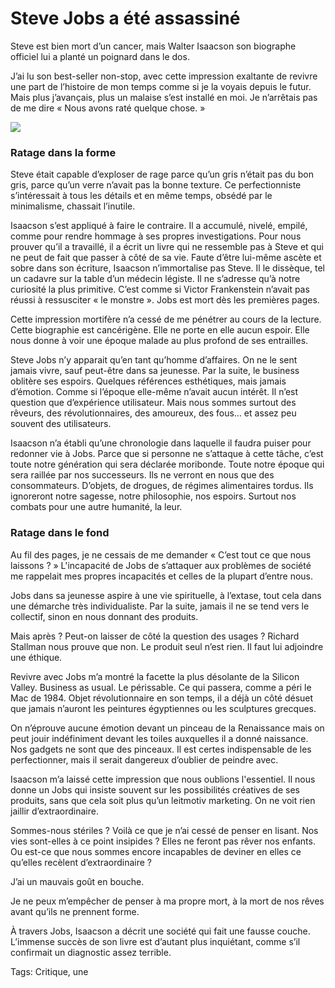 # Steve Jobs a été assassiné

Steve est bien mort d’un cancer, mais Walter Isaacson son biographe officiel lui a planté un poignard dans le dos.

J’ai lu son best-seller non-stop, avec cette impression exaltante de revivre une part de l’histoire de mon temps comme si je la voyais depuis le futur. Mais plus j’avançais, plus un malaise s’est installé en moi. Je n’arrêtais pas de me dire « Nous avons raté quelque chose. »

![](http://blog.tcrouzet.comhttps://tcrouzet.com/images_tc/2012/05/steve-jobs-biographie1-450x306.jpg)

### Ratage dans la forme

Steve était capable d’exploser de rage parce qu’un gris n’était pas du bon gris, parce qu’un verre n’avait pas la bonne texture. Ce perfectionniste s’intéressait à tous les détails et en même temps, obsédé par le minimalisme, chassait l’inutile.

Isaacson s’est appliqué à faire le contraire. Il a accumulé, nivelé, empilé, comme pour rendre hommage à ses propres investigations. Pour nous prouver qu’il a travaillé, il a écrit un livre qui ne ressemble pas à Steve et qui ne peut de fait que passer à côté de sa vie. Faute d’être lui-même ascète et sobre dans son écriture, Isaacson n’immortalise pas Steve. Il le dissèque, tel un cadavre sur la table d’un médecin légiste. Il ne s’adresse qu’à notre curiosité la plus primitive. C’est comme si Victor Frankenstein n’avait pas réussi à ressusciter « le monstre ». Jobs est mort dès les premières pages.

Cette impression mortifère n’a cessé de me pénétrer au cours de la lecture. Cette biographie est cancérigène. Elle ne porte en elle aucun espoir. Elle nous donne à voir une époque malade au plus profond de ses entrailles.

Steve Jobs n’y apparait qu’en tant qu’homme d’affaires. On ne le sent jamais vivre, sauf peut-être dans sa jeunesse. Par la suite, le business oblitère ses espoirs. Quelques références esthétiques, mais jamais d’émotion. Comme si l’époque elle-même n’avait aucun intérêt. Il n’est question que d’expérience utilisateur. Mais nous sommes surtout des rêveurs, des révolutionnaires, des amoureux, des fous… et assez peu souvent des utilisateurs.

Isaacson n’a établi qu’une chronologie dans laquelle il faudra puiser pour redonner vie à Jobs. Parce que si personne ne s’attaque à cette tâche, c’est toute notre génération qui sera déclarée moribonde. Toute notre époque qui sera raillée par nos successeurs. Ils ne verront en nous que des consommateurs. D’objets, de drogues, de régimes alimentaires tordus. Ils ignoreront notre sagesse, notre philosophie, nos espoirs. Surtout nos combats pour une autre humanité, la leur.

### Ratage dans le fond

Au fil des pages, je ne cessais de me demander « C’est tout ce que nous laissons ? » L'incapacité de Jobs de s’attaquer aux problèmes de société me rappelait mes propres incapacités et celles de la plupart d’entre nous.

Jobs dans sa jeunesse aspire à une vie spirituelle, à l’extase, tout cela dans une démarche très individualiste. Par la suite, jamais il ne se tend vers le collectif, sinon en nous donnant des produits.

Mais après ? Peut-on laisser de côté la question des usages ? Richard Stallman nous prouve que non. Le produit seul n’est rien. Il faut lui adjoindre une éthique.

Revivre avec Jobs m’a montré la facette la plus désolante de la Silicon Valley. Business as usual. Le périssable. Ce qui passera, comme a péri le Mac de 1984. Objet révolutionnaire en son temps, il a déjà un côté désuet que jamais n’auront les peintures égyptiennes ou les sculptures grecques.

On n’éprouve aucune émotion devant un pinceau de la Renaissance mais on peut jouir indéfiniment devant les toiles auxquelles il a donné naissance. Nos gadgets ne sont que des pinceaux. Il est certes indispensable de les perfectionner, mais il serait dangereux d’oublier de peindre avec.

Isaacson m’a laissé cette impression que nous oublions l'essentiel. Il nous donne un Jobs qui insiste souvent sur les possibilités créatives de ses produits, sans que cela soit plus qu’un leitmotiv marketing. On ne voit rien jaillir d’extraordinaire.

Sommes-nous stériles ? Voilà ce que je n’ai cessé de penser en lisant. Nos vies sont-elles à ce point insipides ? Elles ne feront pas rêver nos enfants. Ou est-ce que nous sommes encore incapables de deviner en elles ce qu’elles recèlent d’extraordinaire ?

J’ai un mauvais goût en bouche.

Je ne peux m’empêcher de penser à ma propre mort, à la mort de nos rêves avant qu’ils ne prennent forme.

À travers Jobs, Isaacson a décrit une société qui fait une fausse couche. L’immense succès de son livre est d’autant plus inquiétant, comme s’il confirmait un diagnostic assez terrible.

Tags: Critique, une